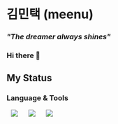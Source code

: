 # 김민택 (meenu)
### *"The dreamer always shines"*
### Hi there 👋
## My Status
<!-- ![meenu's GitHub stats](https://github-readme-stats.vercel.app/api?username=taek0622&show_icons=true&theme=vision-friendly-dark) -->
### Language & Tools
<!-- ![Top Langs](https://github-readme-stats.vercel.app/api/top-langs/?username=taek0622&layout=compact&theme=apprentice) -->

<!-- <code><a href="https://www.python.org/"><img height="20" src="https://raw.githubusercontent.com/github/explore/main/topics/python/python.png"></a></code> -->
<!-- <code><a href="https://www.djangoproject.com/"><img height="20" src="https://raw.githubusercontent.com/github/explore/main/topics/django/django.png"></a></code> -->
<!-- <code><a href="https://www.w3.org/html/logo/"><img height="20" src="https://raw.githubusercontent.com/github/explore/main/topics/html/html.png"></a></code> -->
<!-- <code><a href="https://www.w3.org/TR/CSS/#css"><img height="20" src="https://raw.githubusercontent.com/github/explore/main/topics/css/css.png"></a></code> -->
<!-- <code><a href="https://www.ecma-international.org/publications-and-standards/standards/ecma-262/"><img height="20" src="https://raw.githubusercontent.com/github/explore/main/topics/javascript/javascript.png"></a></code> -->
<!-- <code><a href="https://ko.reactjs.org/"><img height="20" src="https://raw.githubusercontent.com/github/explore/main/topics/react/react.png"></a></code> -->
<!-- <code><a href="https://www.gatsbyjs.com/"><img height="20" src="https://raw.githubusercontent.com/github/explore/main/topics/gatsby/gatsby.png"></a></code> -->
<!-- <code><a href="https://nodejs.org/ko/"><img height="20" src="https://raw.githubusercontent.com/github/explore/main/topics/nodejs/nodejs.png"></a></code> -->
<!-- <code><a href="https://www.nginx.com/"><img height="20" src="https://raw.githubusercontent.com/github/explore/main/topics/nginx/nginx.png"></a></code> -->
<!-- <code><a href="https://www.mysql.com/"><img height="20" src="https://raw.githubusercontent.com/github/explore/main/topics/mysql/mysql.png"></a></code> -->
<!-- <code><a href="https://www.php.net/"><img height="20" src="https://raw.githubusercontent.com/github/explore/main/topics/php/php.png"></a></code> -->
<!-- <code><a href="https://www.raspberrypi.org/"><img height="20" src="https://raw.githubusercontent.com/github/explore/main/topics/raspberry-pi/raspberry-pi.png"></a></code> -->
<!-- <code><a href="https://en.cppreference.com/w/"><img height="20" src="https://raw.githubusercontent.com/github/explore/main/topics/c/c.png"></a></code> -->
<!-- <code><a href="https://en.cppreference.com/w/"><img height="20" src="https://raw.githubusercontent.com/github/explore/main/topics/cpp/cpp.png"></a></code> -->
<!-- <code><a href="https://opencv.org/"><img height="20" src="https://raw.githubusercontent.com/github/explore/main/topics/opencv/opencv.png"></a></code>
<code><a href="https://docs.microsoft.com/ko-kr/dotnet/csharp/"><img height="20" src="https://raw.githubusercontent.com/github/explore/main/topics/csharp/csharp.png"></a></code> -->
<!-- <code><a href="https://unity.com/kr"><img height="20" src="https://raw.githubusercontent.com/github/explore/main/topics/unity/unity.png"></a></code> -->
<!-- <code><a href="https://www.java.com/ko/"><img height="20" src="https://raw.githubusercontent.com/github/explore/main/topics/java/java.png"></a></code> -->
<!-- <code><a href="https://kotlinlang.org/"><img height="20" src="https://raw.githubusercontent.com/github/explore/main/topics/kotlin/kotlin.png"></a></code> -->
<!-- <code><a href="https://developer.android.com/?hl=ko"><img height="20" src="https://raw.githubusercontent.com/github/explore/main/topics/android/android.png"></a></code> -->
<!-- <code><a href="https://www.figma.com/"><img height="20" src="https://raw.githubusercontent.com/github/explore/main/topics/figma/figma.png"></a></code> -->
<!-- <code><a href="https://www.apple.com/kr/ios/ios-15/?&mtid=209254jz40384&aosid=p238&mnid=syhAQKB4F-dc_mtid_209254jz40384_pcrid_554814771341_pgrid_128369994841_&cid=wwa-kr-kwgo-iphone-Brand-iOS-iOS-"><img height="20" src="https://raw.githubusercontent.com/github/explore/main/topics/ios/ios.png"></a></code> -->
<!-- <code><a href="https://developer.apple.com/kr/swift/"><img height="20" src="https://raw.githubusercontent.com/github/explore/main/topics/swift/swift.png"></a></code> -->
<!-- <code><a href="https://developer.apple.com/kr/xcode/swiftui/"><img height="20" src="https://raw.githubusercontent.com/github/explore/main/topics/swiftui/swiftui.png"></a></code> -->
<img
     src="http://img.shields.io/badge/-iOS-000000?style=flat&logo=iOS&logoColor=white"
     style="height : auto; margin-left : 10px; margin-right : 10px;"/>
<img
     src="http://img.shields.io/badge/-Swift-F05138?style=flat&logo=Swift&logoColor=white"
     style="height : auto; margin-left : 10px; margin-right : 10px;"/>
<img 
     src="http://img.shields.io/badge/-SwiftUI-1E88E5?style=flat&logo=Swift&logoColor=black"
     style="height : auto; margin-left : 10px; margin-right : 10px;"/>
<!--
**taek0622/taek0622** is a ✨ _special_ ✨ repository because its `README.md` (this file) appears on your GitHub profile.

Here are some ideas to get you started:

- 🔭 I’m currently working on ...
- 🌱 I’m currently learning ...
- 👯 I’m looking to collaborate on ...
- 🤔 I’m looking for help with ...
- 💬 Ask me about ...
- 📫 How to reach me: ...
- 😄 Pronouns: ...
- ⚡ Fun fact: ...
-->
